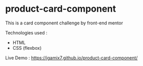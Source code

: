 # product-card-component
This is a card component challenge by front-end mentor

Technologies used :
- HTML
- CSS (flexbox)

Live Demo : https://jgamix7.github.io/product-card-component/
